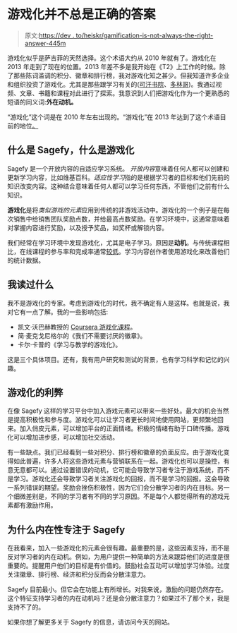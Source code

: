 # 游戏化并不总是正确的答案

> 原文:[https://dev . to/heiskr/gamification-is-not-always-the-right-answer-445m](https://dev.to/heiskr/gamification-isn-t-always-the-right-answer-445m)

游戏化似乎是萨吉菲的天然选择。这个术语大约从 2010 年就有了。游戏化在 2013 年走到了现在的位置。2013 年差不多是我开始在《T2》上工作的时候。除了那些陈词滥调的积分、徽章和排行榜，我对游戏化知之甚少。但我知道许多企业和组织投资了游戏化。尤其是那些跟学习有关的([可汗书院](https://www.khanacademy.org/)、[多林哥](https://www.duolingo.com/))。我通过视频、文章、书籍和课程对此进行了探索。我意识到人们把游戏化作为一个更熟悉的短语的同义词:**外在动机。**

“游戏化”这个词是在 2010 年左右出现的。“游戏化”在 2013 年达到了这个术语目前的地位[。](https://www.google.com/trends/explore?date=all&q=gamification)

## [](#what-is-sagefy-and-what-is-gamification)什么是 Sagefy，什么是游戏化

Sagefy 是一个开放内容的自适应学习系统。 *开放内容*意味着任何人都可以创建和更新学习内容，比如维基百科。*适应性学习*指的是根据学习者的目标和他们先前的知识改变内容。这种结合意味着任何人都可以学习任何东西，不管他们之前有什么知识。

**游戏化**是将*类似游戏的元素*应用到传统的非游戏活动中。游戏化的一个例子是在每次销售中给销售团队奖励点数，并给最高点数奖励。在学习环境中，这通常意味着对掌握内容进行奖励，以及授予奖品，如奖杯或解锁内容。

我们经常在学习环境中发现游戏化，尤其是电子学习。原因是**动机**。与传统课程相比，在线课程的参与率和完成率通常[较低](http://www.katyjordan.com/MOOCproject.html)。学习内容创作者使用游戏化来改善他们的统计数据。

## [](#what-ive-read)我读过什么

我不是游戏化的专家。考虑到游戏化的时代，我不确定有人是这样。也就是说，我对它有一点了解。我的一些影响包括:

*   凯文·沃巴赫教授的 [Coursera 游戏化课程](https://www.coursera.org/learn/gamification)。
*   简·麦克戈尼格尔的《我们不需要讨厌的徽章》。
*   卡尔·卡普的《学习与教学的游戏化》。

这是三个具体项目。还有，我有用户研究和测试的背景，也有学习科学和记忆的兴趣。

## [](#pros-and-cons-of-gamification)游戏化的利弊

在像 Sagefy 这样的学习平台中加入游戏元素可以带来一些好处。最大的机会当然是提高积极性和参与度。游戏化可以让学习者更长时间地使用网站，更频繁地回来。加入俏皮元素，可以增加平台的正面情绪。积极的情绪有助于口碑传播。游戏化可以增加进步感，可以增加社交活动。

有一些缺点。我们已经看到一些对积分、排行榜和徽章的负面反应。由于游戏化变得如此普遍，许多人将这些游戏元素与营销联系在一起。游戏化也可以是操控，有意无意都可以。通过设置错误的动机，它可能会导致学习者专注于游戏系统，而不是学习。游戏化还会导致学习者关注游戏化的回报，而不是学习的回报。这会导致一系列错误的期望。奖励会挫伤积极性，因为它们会分散学习者的内在目标。另一个细微差别是，不同的学习者有不同的学习原因。不是每个人都觉得所有的游戏元素都有激励作用。

## [](#why-intrinsic-focus-for-sagefy)为什么内在性专注于 Sagefy

在我看来，加入一些游戏化的元素会很有趣。最重要的是，这些因素支持，而不是反对学习者的内在动机。例如，为用户提供一种简单的方法来跟踪他们的进度是很重要的。提醒用户他们的目标是有价值的。鼓励社会互动可以增加学习体验。过度关注徽章、排行榜、经济和积分反而会分散注意力。

Sagefy 目前最小。但它会在功能上有所增长。对我来说，激励的问题仍然存在。这个特征支持学习者的内在动机吗？还是会分散注意力？如果过不了那个关，我是支持不了的。

如果你想了解更多关于 Sagefy 的信息，请访问今天的网站。